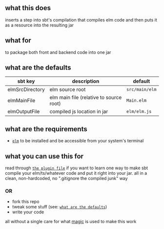 ## what this does

inserts a step into sbt's compilation that compiles elm code and then puts it as a resource into the resulting jar

## what for

to package both front and backend code into one jar

## what are the defaults

| sbt key         | description                             | default        |
|-----------------|-----------------------------------------|----------------|
| elmSrcDirectory | elm source root                         | `src/main/elm` |
| elmMainFile     | elm main file (relative to source root) | `Main.elm`     |
| elmOutputFile   | compiled js location in jar             | `elm/elm.js`   |

## what are the requirements

- [`elm`](https://guide.elm-lang.org/install/elm.html) to be installed and be accessible from your system's terminal

## what you can use this for

read through [`the plugin file`](project/ElmCompile.scala) if you want to learn one way
to make sbt compile your elm/ts/whatever code and put it right into your jar.
all in a clean, non-hardcoded, no ".gitignore the compiled junk" way

### OR

- fork this repo
- tweak some stuff (see: [`what are the defaults`](#what-are-the-defaults))
- write your code

all without a single care for what [magic](project/ElmCompile.scala) is used to make this work
